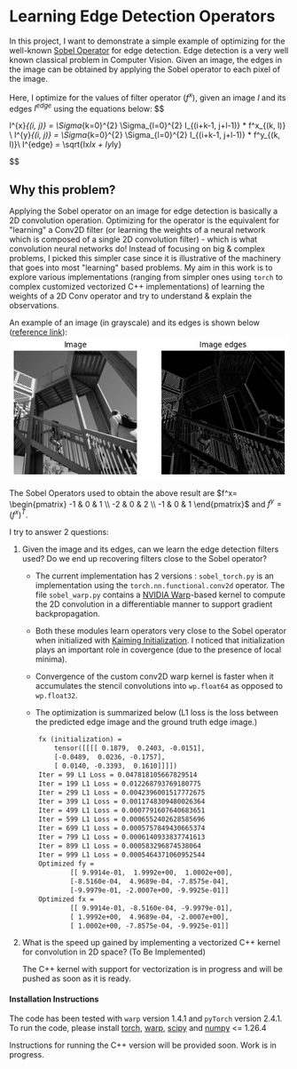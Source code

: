 # Learning Edge Detection Operators

In this project, I want to demonstrate a simple example of optimizing for the well-known [Sobel Operator](https://en.wikipedia.org/wiki/Sobel_operator) for edge detection. Edge detection is a very well known classical problem in Computer Vision. Given an image, the edges in the image can be obtained by applying the Sobel operator to each pixel of the image.

Here, I optimize for the values of filter operator ($f^x$), given an image $I$ and its edges $I^{edge}$ using the equations below:
$$ 

I^{x}_{(i, j)} = \Sigma_{k=0}^{2} \Sigma_{l=0}^{2} I_{(i+k-1, j+l-1)} * f^x_{(k, l)} \\
I^{y}_{(i, j)} = \Sigma_{k=0}^{2} \Sigma_{l=0}^{2} I_{(i+k-1, j+l-1)} * f^y_{(k, l)}\\
I^{edge} = \sqrt{Ix*Ix + Iy*Iy}

$$

## Why this problem?
Applying the Sobel operator on an image for edge detection is basically a 2D convolution operation. Optimizing for the operator is the equivalent for "learning" a Conv2D filter (or learning the weights of a neural network which is composed of a single 2D convolution filter) - which is what convolution neural networks do! Instead of focusing on big & complex problems, I picked this simpler case since it is illustrative of the machinery that goes into most "learning" based problems. My aim in this work is to explore various implementations (ranging from simpler ones using `torch` to complex customized vectorized C++ implementations) of learning the weights of a 2D Conv operator and try to understand & explain the observations.

An example of an image (in grayscale) and its edges is shown below ([reference link](https://docs.scipy.org/doc/scipy/reference/generated/scipy.ndimage.sobel.html)):
![image](assets/Example.png)

The Sobel Operators used to obtain the above result are $f^x= \begin{pmatrix} -1 & 0 & 1 \\ -2 & 0 & 2 \\ -1 & 0 & 1 \end{pmatrix}$ and $f^y = (f^x)^T$.

I try to answer 2 questions:

1. Given the image and its edges, can we learn the edge detection filters used? Do we end up recovering filters close to the Sobel operator?

    * The current implementation has 2 versions : `sobel_torch.py` is an implementation using the `torch.nn.functional.conv2d` operator. The file `sobel_warp.py` contains a [NVIDIA Warp](https://nvidia.github.io/warp/)-based kernel to compute the 2D convolution in a differentiable manner to support gradient backpropagation.
    
    * Both these modules learn operators very close to the Sobel operator when initialized with [Kaiming Initialization](https://pytorch.org/docs/stable/nn.init.html#torch.nn.init.kaiming_uniform_). I noticed that initialization plays an important role in covergence (due to the presence of local minima).

    * Convergence of the custom conv2D warp kernel is faster when it accumulates the stencil convolutions into `wp.float64` as opposed to `wp.float32`.

    * The optimization is summarized below (L1 loss is the loss between the predicted edge image and the ground truth edge image.) 
    ```
        fx (initialization) = 
            tensor([[[[ 0.1879,  0.2403, -0.0151],
            [-0.0489,  0.0236, -0.1757],
            [ 0.0140, -0.3393,  0.1610]]]])
        Iter = 99 L1 Loss = 0.047818105667829514
        Iter = 199 L1 Loss = 0.012268793769180775
        Iter = 299 L1 Loss = 0.0042396001517772675
        Iter = 399 L1 Loss = 0.0011748309480026364
        Iter = 499 L1 Loss = 0.0007791607640683651
        Iter = 599 L1 Loss = 0.0006552402628585696
        Iter = 699 L1 Loss = 0.0005757849430665374
        Iter = 799 L1 Loss = 0.0006140933837741613
        Iter = 899 L1 Loss = 0.000583296874538064
        Iter = 999 L1 Loss = 0.0005464371060952544
        Optimized fy = 
                [[ 9.9914e-01,  1.9992e+00,  1.0002e+00],
                [-8.5160e-04,  4.9689e-04, -7.8575e-04],
                [-9.9979e-01, -2.0007e+00, -9.9925e-01]]
        Optimized fx = 
                [[ 9.9914e-01, -8.5160e-04, -9.9979e-01],
                [ 1.9992e+00,  4.9689e-04, -2.0007e+00],
                [ 1.0002e+00, -7.8575e-04, -9.9925e-01]]
    ```

2. What is the speed up gained by implementing a vectorized C++ kernel for convolution in 2D space? (To Be Implemented)

    The C++ kernel with support for vectorization is in progress and will be pushed as soon as it is ready.

#### Installation Instructions
The code has been tested with `warp` version 1.4.1 and `pyTorch` version 2.4.1. To run the code, please install [torch](https://pytorch.org/get-started/locally/), [warp](https://nvidia.github.io/warp/installation.html), [scipy](https://scipy.org/install/) and [numpy](https://numpy.org/install/) <= 1.26.4

Instructions for running the C++ version will be provided soon. Work is in progress.

